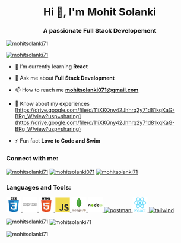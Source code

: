 <h1 align="center">Hi 👋, I'm Mohit Solanki</h1>
<h3 align="center">A passionate Full Stack Developement</h3>

<p align="left"> <img src="https://komarev.com/ghpvc/?username=mohitsolanki71&label=Profile%20views&color=0e75b6&style=flat" alt="mohitsolanki71" /> </p>

<p align="left"> <a href="https://github.com/ryo-ma/github-profile-trophy"><img src="https://github-profile-trophy.vercel.app/?username=mohitsolanki71" alt="mohitsolanki71" /></a> </p>

- 🌱 I’m currently learning **React**

- 💬 Ask me about **Full Stack Development**

- 📫 How to reach me **mohitsolanki071@gmail.com**

- 📄 Know about my experiences [https://drive.google.com/file/d/11iXKQny42Jhhrq2y71d81kqKaG-BRg_W/view?usp=sharing](https://drive.google.com/file/d/11iXKQny42Jhhrq2y71d81kqKaG-BRg_W/view?usp=sharing)

- ⚡ Fun fact **Love to Code and Swim**

<h3 align="left">Connect with me:</h3>
<p align="left">
<a href="https://linkedin.com/in/mohitsolanki71" target="blank"><img align="center" src="https://raw.githubusercontent.com/rahuldkjain/github-profile-readme-generator/master/src/images/icons/Social/linked-in-alt.svg" alt="mohitsolanki71" height="30" width="40" /></a>
<a href="https://fb.com/mohitsolanki071" target="blank"><img align="center" src="https://raw.githubusercontent.com/rahuldkjain/github-profile-readme-generator/master/src/images/icons/Social/facebook.svg" alt="mohitsolanki071" height="30" width="40" /></a>
<a href="https://instagram.com/mohitsolanki71" target="blank"><img align="center" src="https://raw.githubusercontent.com/rahuldkjain/github-profile-readme-generator/master/src/images/icons/Social/instagram.svg" alt="mohitsolanki71" height="30" width="40" /></a>
</p>

<h3 align="left">Languages and Tools:</h3>
<p align="left"> <a href="https://www.w3schools.com/css/" target="_blank" rel="noreferrer"> <img src="https://raw.githubusercontent.com/devicons/devicon/master/icons/css3/css3-original-wordmark.svg" alt="css3" width="40" height="40"/> </a> <a href="https://expressjs.com" target="_blank" rel="noreferrer"> <img src="https://raw.githubusercontent.com/devicons/devicon/master/icons/express/express-original-wordmark.svg" alt="express" width="40" height="40"/> </a> <a href="https://www.w3.org/html/" target="_blank" rel="noreferrer"> <img src="https://raw.githubusercontent.com/devicons/devicon/master/icons/html5/html5-original-wordmark.svg" alt="html5" width="40" height="40"/> </a> <a href="https://developer.mozilla.org/en-US/docs/Web/JavaScript" target="_blank" rel="noreferrer"> <img src="https://raw.githubusercontent.com/devicons/devicon/master/icons/javascript/javascript-original.svg" alt="javascript" width="40" height="40"/> </a> <a href="https://www.mongodb.com/" target="_blank" rel="noreferrer"> <img src="https://raw.githubusercontent.com/devicons/devicon/master/icons/mongodb/mongodb-original-wordmark.svg" alt="mongodb" width="40" height="40"/> </a> <a href="https://nodejs.org" target="_blank" rel="noreferrer"> <img src="https://raw.githubusercontent.com/devicons/devicon/master/icons/nodejs/nodejs-original-wordmark.svg" alt="nodejs" width="40" height="40"/> </a> <a href="https://postman.com" target="_blank" rel="noreferrer"> <img src="https://www.vectorlogo.zone/logos/getpostman/getpostman-icon.svg" alt="postman" width="40" height="40"/> </a> <a href="https://reactjs.org/" target="_blank" rel="noreferrer"> <img src="https://raw.githubusercontent.com/devicons/devicon/master/icons/react/react-original-wordmark.svg" alt="react" width="40" height="40"/> </a> <a href="https://tailwindcss.com/" target="_blank" rel="noreferrer"> <img src="https://www.vectorlogo.zone/logos/tailwindcss/tailwindcss-icon.svg" alt="tailwind" width="40" height="40"/> </a> </p>

<p><img align="left" src="https://github-readme-stats.vercel.app/api/top-langs?username=mohitsolanki71&show_icons=true&locale=en&layout=compact" alt="mohitsolanki71" /></p>

<p>&nbsp;<img align="center" src="https://github-readme-stats.vercel.app/api?username=mohitsolanki71&show_icons=true&locale=en" alt="mohitsolanki71" /></p>

<p><img align="center" src="https://github-readme-streak-stats.herokuapp.com/?user=mohitsolanki71&" alt="mohitsolanki71" /></p>
